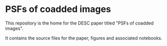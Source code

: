 # PSFs of coadded images

This repository is the home for the DESC paper titled "PSFs of coadded images".

It contains the source files for the paper, figures and associated notebooks.
